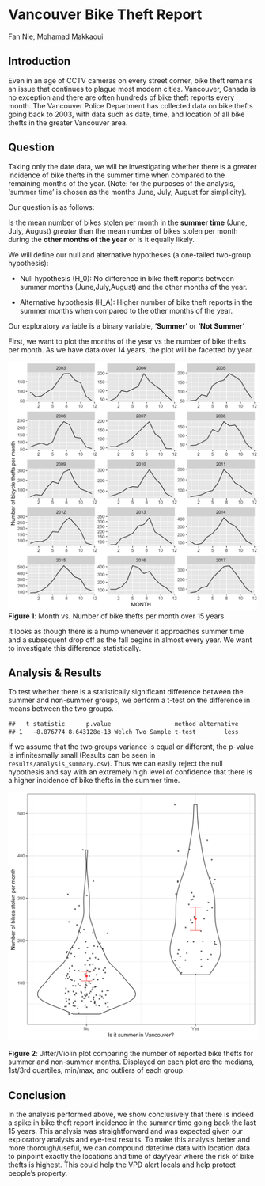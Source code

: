 Vancouver Bike Theft Report
================
Fan Nie, Mohamad Makkaoui

## Introduction

Even in an age of CCTV cameras on every street corner, bike theft
remains an issue that continues to plague most modern cities. Vancouver,
Canada is no exception and there are often hundreds of bike theft
reports every month. The Vancouver Police Department has collected data
on bike thefts going back to 2003, with data such as date, time, and
location of all bike thefts in the greater Vancouver area.

## Question

Taking only the date data, we will be investigating whether there is a
greater incidence of bike thefts in the summer time when compared to the
remaining months of the year. (Note: for the purposes of the analysis,
‘summer time’ is chosen as the months June, July, August for
simplicity).

Our question is as follows:

Is the mean number of bikes stolen per month in the **summer time**
(June, July, August) *greater* than the mean number of bikes stolen per
month during the **other months of the year** or is it equally likely.

We will define our null and alternative hypotheses (a one-tailed
two-group hypothesis):

  - Null hypothesis \(H_0\): No difference in bike theft reports between
    summer months (June,July,August) and the other months of the year.

  - Alternative hypothesis \(H_A\): Higher number of bike theft reports
    in the summer months when compared to the other months of the year.

Our exploratory variable is a binary variable, **‘Summer’** or **‘Not
Summer’**

First, we want to plot the months of the year vs the number of bike
thefts per month. As we have data over 14 years, the plot will be
facetted by year.

![alt tag](../results/figures/viz_exploratory.png) **Figure 1**: Month
vs. Number of bike thefts per month over 15 years

It looks as though there is a hump whenever it approaches summer time
and a subsequent drop off as the fall begins in almost every year. We
want to investigate this difference statistically.

## Analysis & Results

To test whether there is a statistically significant difference between
the summer and non-summer groups, we perform a t-test on the difference
in means between the two groups.

    ##   t statistic      p.value                  method alternative
    ## 1   -8.876774 8.643128e-13 Welch Two Sample t-test        less

If we assume that the two groups variance is equal or different, the
p-value is infinitesmally small (Results can be seen in
`results/analysis_summary.csv`). Thus we can easily reject the null
hypothesis and say with an extremely high level of confidence that there
is a higher incidence of bike thefts in the summer time.

![alt tag](../results/figures/bike_boxplot.png)

**Figure 2**: Jitter/Violin plot comparing the number of reported bike
thefts for summer and non-summer months. Displayed on each plot are the
medians, 1st/3rd quartiles, min/max, and outliers of each group.

## Conclusion

In the analysis performed above, we show conclusively that there is
indeed a spike in bike theft report incidence in the summer time going
back the last 15 years. This analysis was straightforward and was
expected given our exploratory analysis and eye-test results. To make
this analysis better and more thorough/useful, we can compound datetime
data with location data to pinpoint exactly the locations and time of
day/year where the risk of bike thefts is highest. This could help the
VPD alert locals and help protect people’s property.
